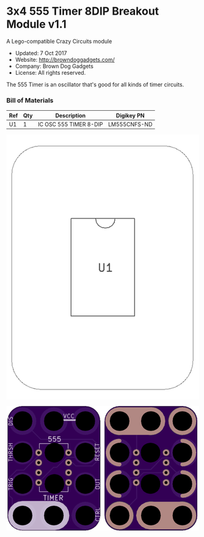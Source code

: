 <!--- start title --->
# 3x4 555 Timer 8DIP Breakout Module v1.1
A Lego-compatible Crazy Circuits module

- Updated: 7 Oct 2017
- Website: http://browndoggadgets.com/
- Company: Brown Dog Gadgets
- License: All rights reserved.

<!--- end title --->
The 555 Timer is an oscillator that's good for all kinds of timer circuits.

<!--- bom start --->
### Bill of Materials

|Ref|Qty|Description|Digikey PN|
|---|---|-----------|------|
|U1|1|IC OSC 555 TIMER 8-DIP|LM555CNFS-ND|


<!--- bom end --->
![Assembly Diagram](assembly.png)

![Gerber Preview](preview.png)

